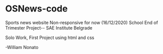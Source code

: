 # OSNews-code
Sports news website
Non-responsive for now (16/12/2020)
School End of Trimester Project-- SAE Institute Belgrade

Solo Work, First Project using html and css

-William Nonato
